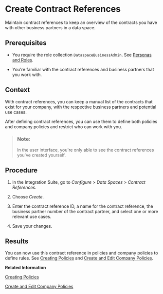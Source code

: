 <!-- loio1b73cdce13914d5faedf26c0c8d60c73 -->

# Create Contract References

Maintain contract references to keep an overview of the contracts you have with other business partners in a data space.



<a name="loio1b73cdce13914d5faedf26c0c8d60c73__prereq_rjm_txh_tdc"/>

## Prerequisites

-   You require the role collection `DataspaceBusinessAdmin`. See [Personas and Roles](../60-Security/identity-and-access-management-for-data-space-integration-211c66a.md#loio211c66a2f65e4bf0ad0e93e68cfff984__section_cxz_vsk_pcc).

-   You're familiar with the contract references and business partners that you work with.



## Context

With contract references, you can keep a manual list of the contracts that exist for your company, with the respective business partners and potential use cases.

After defining contract references, you can use them to define both policies and company policies and restrict who can work with you.

> ### Note:  
> In the user interface, you're only able to see the contract references you've created yourself.



## Procedure

1.  In the Integration Suite, go to *Configure* \> *Data Spaces* \> *Contract References*.

2.  Choose *Create*.

3.  Enter the contract reference ID, a name for the contract reference, the business partner number of the contract partner, and select one or more relevant use cases.

4.  Save your changes.




<a name="loio1b73cdce13914d5faedf26c0c8d60c73__result_ydc_zxh_tdc"/>

## Results

You can now use this contract reference in policies and company policies to define rules. See [Creating Policies](creating-policies-91458cf.md) and [Create and Edit Company Policies](create-and-edit-company-policies-51fa547.md).

**Related Information**  


[Creating Policies](creating-policies-91458cf.md "Create a policy in Data Space Integration.")

[Create and Edit Company Policies](create-and-edit-company-policies-51fa547.md "Learn how to create, edit, copy, and delete company policies in Data Space Integration.")

